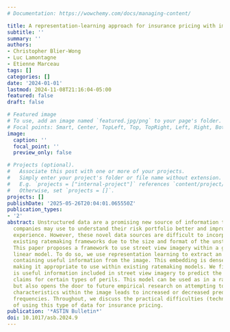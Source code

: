 ```yaml
---
# Documentation: https://wowchemy.com/docs/managing-content/

title: A representation-learning approach for insurance pricing with images
subtitle: ''
summary: ''
authors:
- Christopher Blier-Wong
- Luc Lamontagne
- Etienne Marceau
tags: []
categories: []
date: '2024-01-01'
lastmod: 2024-11-08T21:16:04-05:00
featured: false
draft: false

# Featured image
# To use, add an image named `featured.jpg/png` to your page's folder.
# Focal points: Smart, Center, TopLeft, Top, TopRight, Left, Right, BottomLeft, Bottom, BottomRight.
image:
  caption: ''
  focal_point: ''
  preview_only: false

# Projects (optional).
#   Associate this post with one or more of your projects.
#   Simply enter your project's folder or file name without extension.
#   E.g. `projects = ["internal-project"]` references `content/project/deep-learning/index.md`.
#   Otherwise, set `projects = []`.
projects: []
publishDate: '2025-05-26T20:04:01.065550Z'
publication_types:
- '2'
abstract: Unstructured data are a promising new source of information that insurance
  companies may use to understand their risk portfolio better and improve the customer
  experience. However, these novel data sources are difficult to incorporate into
  existing ratemaking frameworks due to the size and format of the unstructured data.
  This paper proposes a framework to use street view imagery within a generalized
  linear model. To do so, we use representation learning to extract an embedding vector
  containing useful information from the image. This embedding is dense and low dimensional,
  making it appropriate to use within existing ratemaking models. We find that there
  is useful information included in street view imagery to predict the frequency of
  claims for certain types of perils. This model can be used as in a ratemaking framework
  but also opens the door to future empirical research on attempting to extract which
  characteristics within the image leads to increased or decreased predicted claim
  frequencies. Throughout, we discuss the practical difficulties (technical and social)
  of using this type of data for insurance pricing.
publication: '*ASTIN Bulletin*'
doi: 10.1017/asb.2024.9
---
```

